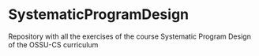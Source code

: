 # SystematicProgramDesign
Repository with all the exercises of the course Systematic Program Design of the OSSU-CS curriculum
